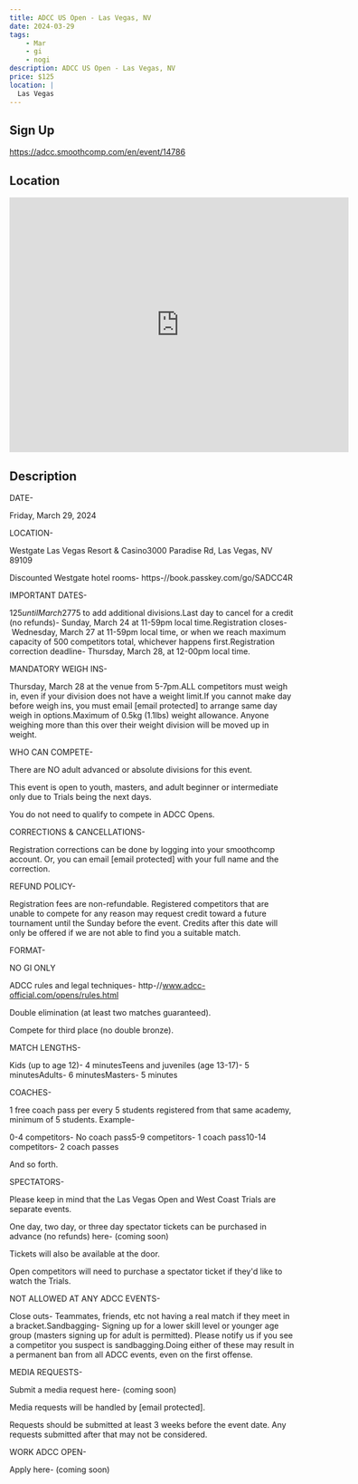 ```yaml
---
title: ADCC US Open - Las Vegas, NV
date: 2024-03-29
tags:
    - Mar
    - gi 
    - nogi 
description: ADCC US Open - Las Vegas, NV
price: $125
location: |
  Las Vegas
---
```

## Sign Up
https://adcc.smoothcomp.com/en/event/14786

## Location
<iframe src="https://www.google.com/maps/embed?pb=!1m18!1m12!1m3!1d12345.6789!2d-115.1514897!3d36.1351820!2m3!1f0!2f0!3f0!3m2!1i1024!2i768!4f13.1!3m3!1m2!1s0x0%3A0x0!2z36.1351820!5e0!3m2!1sen!2sus!4v1234567890" width="600" height="450" style="border:0;" allowfullscreen="" loading="lazy"></iframe>

## Description
DATE-


Friday, March 29, 2024


LOCATION-


Westgate Las Vegas Resort & Casino3000 Paradise Rd, Las Vegas, NV 89109


Discounted Westgate hotel rooms- https-//book.passkey.com/go/SADCC4R


IMPORTANT DATES-


$125 until March 27$75 to add additional divisions.Last day to cancel for a credit (no refunds)- Sunday, March 24 at 11-59pm local time.Registration closes- Wednesday, March 27 at 11-59pm local time, or when we reach maximum capacity of 500 competitors total, whichever happens first.Registration correction deadline- Thursday, March 28, at 12-00pm local time.


MANDATORY WEIGH INS-


Thursday, March 28 at the venue from 5-7pm.ALL competitors must weigh in, even if your division does not have a weight limit.If you cannot make day before weigh ins, you must email [email protected] to arrange same day weigh in options.Maximum of 0.5kg (1.1lbs) weight allowance. Anyone weighing more than this over their weight division will be moved up in weight.


WHO CAN COMPETE-


There are NO adult advanced or absolute divisions for this event.


This event is open to youth, masters, and adult beginner or intermediate only due to Trials being the next days.


You do not need to qualify to compete in ADCC Opens.


CORRECTIONS & CANCELLATIONS-


Registration corrections can be done by logging into your smoothcomp account. Or, you can email [email protected] with your full name and the correction.


REFUND POLICY-


Registration fees are non-refundable. Registered competitors that are unable to compete for any reason may request credit toward a future tournament until the Sunday before the event. Credits after this date will only be offered if we are not able to find you a suitable match.


FORMAT-



NO GI ONLY


ADCC rules and legal techniques- http-//www.adcc-official.com/opens/rules.html


Double elimination (at least two matches guaranteed).


Compete for third place (no double bronze).



MATCH LENGTHS-


Kids (up to age 12)- 4 minutesTeens and juveniles (age 13-17)- 5 minutesAdults- 6 minutesMasters- 5 minutes


COACHES-


1 free coach pass per every 5 students registered from that same academy, minimum of 5 students. Example-


0-4 competitors- No coach pass5-9 competitors- 1 coach pass10-14 competitors- 2 coach passes


And so forth.


SPECTATORS-


Please keep in mind that the Las Vegas Open and West Coast Trials are separate events.


One day, two day, or three day spectator tickets can be purchased in advance (no refunds) here- (coming soon)


Tickets will also be available at the door.


Open competitors will need to purchase a spectator ticket if they'd like to watch the Trials.


NOT ALLOWED AT ANY ADCC EVENTS-


Close outs- Teammates, friends, etc not having a real match if they meet in a bracket.Sandbagging- Signing up for a lower skill level or younger age group (masters signing up for adult is permitted). Please notify us if you see a competitor you suspect is sandbagging.Doing either of these may result in a permanent ban from all ADCC events, even on the first offense.


MEDIA REQUESTS-


Submit a media request here- (coming soon)


Media requests will be handled by [email protected].


Requests should be submitted at least 3 weeks before the event date. Any requests submitted after that may not be considered.


WORK ADCC OPEN-


Apply here- (coming soon)